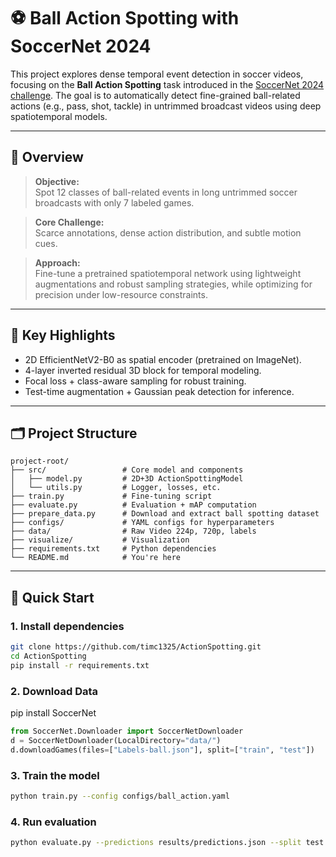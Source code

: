 # ⚽ Ball Action Spotting with SoccerNet 2024

This project explores dense temporal event detection in soccer videos, focusing on the **Ball Action Spotting** task introduced in the [SoccerNet 2024 challenge](https://www.soccer-net.org/challenges/2024). The goal is to automatically detect fine-grained ball-related actions (e.g., pass, shot, tackle) in untrimmed broadcast videos using deep spatiotemporal models.

---

## 🧠 Overview

> **Objective:**  
Spot 12 classes of ball-related events in long untrimmed soccer broadcasts with only 7 labeled games.

> **Core Challenge:**  
Scarce annotations, dense action distribution, and subtle motion cues.

> **Approach:**  
Fine-tune a pretrained spatiotemporal network using lightweight augmentations and robust sampling strategies, while optimizing for precision under low-resource constraints.

---

## 📖 Key Highlights

- 2D EfficientNetV2-B0 as spatial encoder (pretrained on ImageNet).
- 4-layer inverted residual 3D block for temporal modeling.
- Focal loss + class-aware sampling for robust training.
- Test-time augmentation + Gaussian peak detection for inference.

---

## 🗂️ Project Structure

```
project-root/
├── src/                 # Core model and components
│   ├── model.py         # 2D+3D ActionSpottingModel
│   └── utils.py         # Logger, losses, etc.
├── train.py             # Fine-tuning script
├── evaluate.py          # Evaluation + mAP computation
├── prepare_data.py      # Download and extract ball spotting dataset
├── configs/             # YAML configs for hyperparameters
├── data/                # Raw Video 224p, 720p, labels 
├── visualize/           # Visualization
├── requirements.txt     # Python dependencies
└── README.md            # You're here
```

---

## 🚀 Quick Start

### 1. Install dependencies
```bash
git clone https://github.com/timc1325/ActionSpotting.git
cd ActionSpotting
pip install -r requirements.txt
```

### 2. Download Data
pip install SoccerNet

```python
from SoccerNet.Downloader import SoccerNetDownloader
d = SoccerNetDownloader(LocalDirectory="data/")
d.downloadGames(files=["Labels-ball.json"], split=["train", "test"])
```

### 3. Train the model
```bash
python train.py --config configs/ball_action.yaml
```

### 4. Run evaluation
```bash
python evaluate.py --predictions results/predictions.json --split test
```